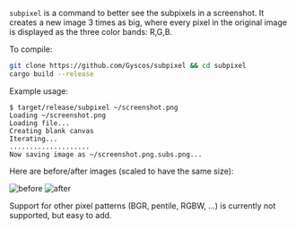 `subpixel` is a command to better see the subpixels in a screenshot. It creates a new image 3 times as big, where every pixel in the original image is displayed as the three color bands: R,G,B.

To compile:

```bash
git clone https://github.com/Gyscos/subpixel && cd subpixel
cargo build --release
```

Example usage:
```
$ target/release/subpixel ~/screenshot.png
Loading ~/screenshot.png
Loading file...
Creating blank canvas
Iterating...
....................
Now saving image as ~/screenshot.png.subs.png...
```

Here are before/after images (scaled to have the same size):

![before](https://raw.github.com/Gyscos/subpixel/master/doc/before.png)
![after](https://raw.github.com/Gyscos/subpixel/master/doc/after.png)


Support for other pixel patterns (BGR, pentile, RGBW, ...) is currently not supported, but easy to add.
